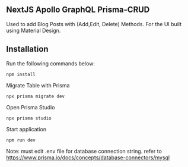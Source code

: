 ## NextJS Apollo GraphQL Prisma-CRUD


Used to add Blog Posts with (Add,Edit, Delete) Methods. For the UI built using Material Design.


## Installation
Run the following commands below:

```
npm install
```

Migrate Table with Prisma
```
npx prisma migrate dev
```

Open Prisma Studio
```
npx prisma studio
```

Start application
```
npm run dev
```


Note: must edit .env file for database connection string. refer to https://www.prisma.io/docs/concepts/database-connectors/mysql